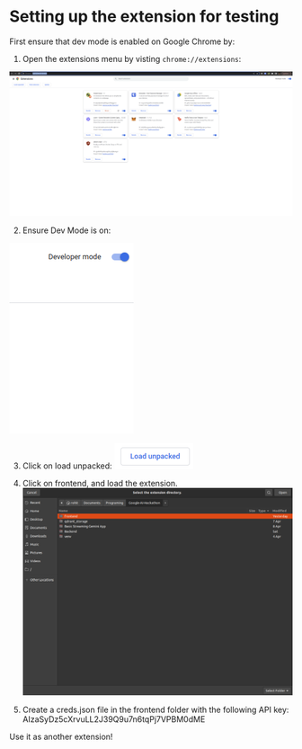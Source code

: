 # Setting up the extension for testing

First ensure that dev mode is enabled on Google Chrome by:

1) Open the extensions menu by visting `chrome://extensions`:

![alt text](https://github.com/KalaRohit/Google-AI-Hackathon/blob/main/documentation%20stuff/1.png)

2) Ensure Dev Mode is on:

![alt text](https://github.com/KalaRohit/Google-AI-Hackathon/blob/main/documentation%20stuff/2.png)

3) Click on load unpacked:
![alt text](https://github.com/KalaRohit/Google-AI-Hackathon/blob/main/documentation%20stuff/3.png)

4) Click on frontend, and load the extension.
![alt text](https://github.com/KalaRohit/Google-AI-Hackathon/blob/main/documentation%20stuff/4.png)

5) Create a creds.json file in the frontend folder with the following API key: AIzaSyDz5cXrvuLL2J39Q9u7n6tqPj7VPBM0dME


Use it as another extension!
